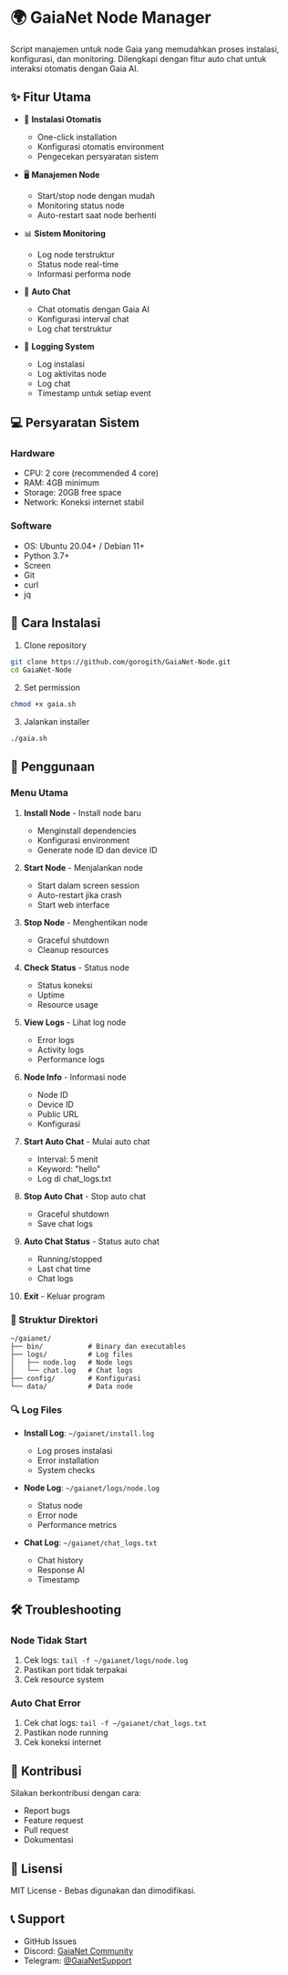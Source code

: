 # 🌍 GaiaNet Node Manager

Script manajemen untuk node Gaia yang memudahkan proses instalasi, konfigurasi, dan monitoring. Dilengkapi dengan fitur auto chat untuk interaksi otomatis dengan Gaia AI.

## ✨ Fitur Utama

- 🚀 **Instalasi Otomatis**
  - One-click installation
  - Konfigurasi otomatis environment
  - Pengecekan persyaratan sistem
  
- 🖥️ **Manajemen Node**
  - Start/stop node dengan mudah
  - Monitoring status node
  - Auto-restart saat node berhenti
  
- 📊 **Sistem Monitoring**
  - Log node terstruktur
  - Status node real-time
  - Informasi performa node
  
- 🤖 **Auto Chat**
  - Chat otomatis dengan Gaia AI
  - Konfigurasi interval chat
  - Log chat terstruktur
  
- 📝 **Logging System**
  - Log instalasi
  - Log aktivitas node
  - Log chat
  - Timestamp untuk setiap event

## 💻 Persyaratan Sistem

### Hardware
- CPU: 2 core (recommended 4 core)
- RAM: 4GB minimum
- Storage: 20GB free space
- Network: Koneksi internet stabil

### Software
- OS: Ubuntu 20.04+ / Debian 11+
- Python 3.7+
- Screen
- Git
- curl
- jq

## 🚀 Cara Instalasi

1. Clone repository
```bash
git clone https://github.com/gorogith/GaiaNet-Node.git
cd GaiaNet-Node
```

2. Set permission
```bash
chmod +x gaia.sh
```

3. Jalankan installer
```bash
./gaia.sh
```

## 📖 Penggunaan

### Menu Utama
1. **Install Node** - Install node baru
   - Menginstall dependencies
   - Konfigurasi environment
   - Generate node ID dan device ID

2. **Start Node** - Menjalankan node
   - Start dalam screen session
   - Auto-restart jika crash
   - Start web interface

3. **Stop Node** - Menghentikan node
   - Graceful shutdown
   - Cleanup resources

4. **Check Status** - Status node
   - Status koneksi
   - Uptime
   - Resource usage

5. **View Logs** - Lihat log node
   - Error logs
   - Activity logs
   - Performance logs

6. **Node Info** - Informasi node
   - Node ID
   - Device ID
   - Public URL
   - Konfigurasi

7. **Start Auto Chat** - Mulai auto chat
   - Interval: 5 menit
   - Keyword: "hello"
   - Log di chat_logs.txt

8. **Stop Auto Chat** - Stop auto chat
   - Graceful shutdown
   - Save chat logs

9. **Auto Chat Status** - Status auto chat
   - Running/stopped
   - Last chat time
   - Chat logs

0. **Exit** - Keluar program

### 📂 Struktur Direktori

```
~/gaianet/
├── bin/           # Binary dan executables
├── logs/          # Log files
│   ├── node.log   # Node logs
│   └── chat.log   # Chat logs
├── config/        # Konfigurasi
└── data/          # Data node
```

### 🔍 Log Files

- **Install Log**: `~/gaianet/install.log`
  - Log proses instalasi
  - Error installation
  - System checks

- **Node Log**: `~/gaianet/logs/node.log`
  - Status node
  - Error node
  - Performance metrics

- **Chat Log**: `~/gaianet/chat_logs.txt`
  - Chat history
  - Response AI
  - Timestamp

## 🛠️ Troubleshooting

### Node Tidak Start
1. Cek logs: `tail -f ~/gaianet/logs/node.log`
2. Pastikan port tidak terpakai
3. Cek resource system

### Auto Chat Error
1. Cek chat logs: `tail -f ~/gaianet/chat_logs.txt`
2. Pastikan node running
3. Cek koneksi internet

## 🤝 Kontribusi

Silakan berkontribusi dengan cara:
- Report bugs
- Feature request
- Pull request
- Dokumentasi

## 📜 Lisensi

MIT License - Bebas digunakan dan dimodifikasi.

## 📞 Support

- GitHub Issues
- Discord: [GaiaNet Community](https://discord.gg/gaianet)
- Telegram: [@GaiaNetSupport](https://t.me/gaianetsupport)
